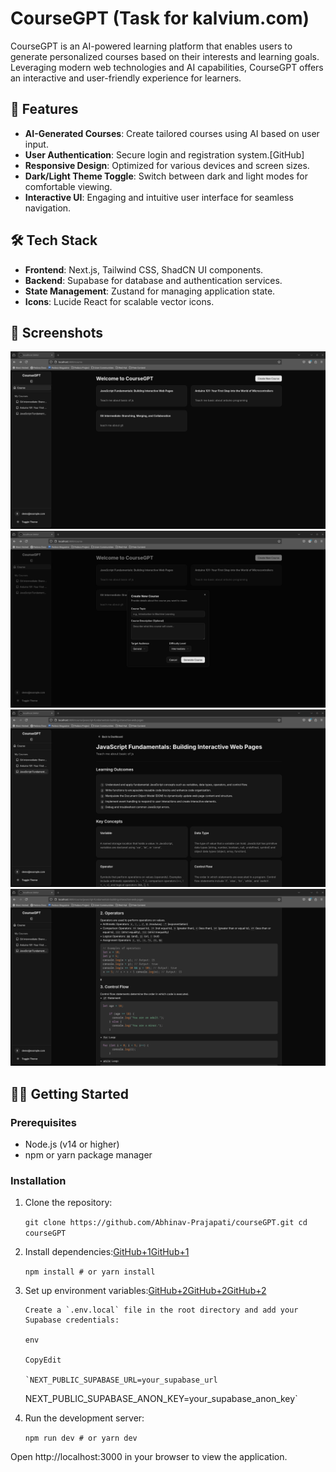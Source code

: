 # CourseGPT (Task for kalvium.com)

CourseGPT is an AI-powered learning platform that enables users to generate personalized courses based on their interests and learning goals. Leveraging modern web technologies and AI capabilities, CourseGPT offers an interactive and user-friendly experience for learners.​

## 🚀 Features

- **AI-Generated Courses**: Create tailored courses using AI based on user input.​
- **User Authentication**: Secure login and registration system.​[GitHub]
- **Responsive Design**: Optimized for various devices and screen sizes.​
- **Dark/Light Theme Toggle**: Switch between dark and light modes for comfortable viewing.​
- **Interactive UI**: Engaging and intuitive user interface for seamless navigation.​

## 🛠️ Tech Stack

- **Frontend**: Next.js, Tailwind CSS, ShadCN UI components.
- **Backend**: Supabase for database and authentication services.​
- **State Management**: Zustand for managing application state.​
- **Icons**: Lucide React for scalable vector icons.​

## 📸 Screenshots

![Course page](public/1.png)
![Generate new course](public/2.png)
![Course content](public/3.png)
![Course code blocks](public/4.png)

## 🧑‍💻 Getting Started

### Prerequisites

- Node.js (v14 or higher)​
- npm or yarn package manager​

### Installation

1.  Clone the repository:​

    `git clone https://github.com/Abhinav-Prajapati/courseGPT.git cd courseGPT`

2.  Install dependencies:​[GitHub+1GitHub+1](https://github.com/SE2026-Capstone/CourseGPT/blob/main/README.md?utm_source=chatgpt.com)

    `npm install # or yarn install`

3.  Set up environment variables:​[GitHub+2GitHub+2GitHub+2](https://github.com/abhishekrj02/CourseGPT?utm_source=chatgpt.com)

        Create a `.env.local` file in the root directory and add your Supabase credentials:

        env

        CopyEdit

        `NEXT_PUBLIC_SUPABASE_URL=your_supabase_url

    NEXT_PUBLIC_SUPABASE_ANON_KEY=your_supabase_anon_key`

4.  Run the development server:​

    `npm run dev # or yarn dev`

Open http://localhost:3000 in your browser to view the application.
